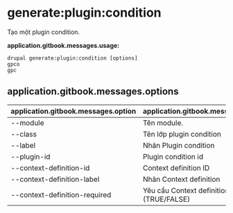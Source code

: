 # generate:plugin:condition
Tạo một plugin condition.

**application.gitbook.messages.usage:**
```
drupal generate:plugin:condition [options]
gpco
gpc
```

## application.gitbook.messages.options
application.gitbook.messages.option | application.gitbook.messages.details
-------|-------------
--module | Tên module.
--class | Tên lớp plugin condition
--label | Nhãn Plugin condition
--plugin-id | Plugin condition id
--context-definition-id | Context definition ID
--context-definition-label | Nhãn Context definition
--context-definition-required | Yêu cầu Context definition (TRUE/FALSE)
